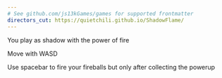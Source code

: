 ```yaml
---
# See github.com/js13kGames/games for supported frontmatter
directors_cut: https://quietchili.github.io/ShadowFlame/
---
```

You play as shadow with the power of fire

Move with WASD

Use spacebar to fire your fireballs but only after collecting the powerup